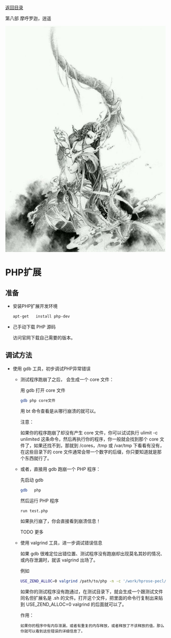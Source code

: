 [返回目录](/README.md)

第八部 摩呼罗迦，逍遥

![第八部 摩呼罗迦，逍遥](/ig/8.jpg)


PHP扩展
===========================

准备
----------

- 安装PHP扩展开发环境

  ```bash
  apt-get	install	php-dev
  ```

- 己手动下载	PHP	源码

  访问官网下载自己需要的版本。

调试方法
----------

- 使用 gdb 工具，初步调试PHP异常错误

  - 测试程序跑崩了之后， 会生成一个 core 文件：

    用 gdb 打开 core 文件

      ```bash
      gdb php core文件
      ```

    用 bt 命令查看是从哪行崩溃的就可以。

    注意：

      如果你的程序跑崩了却没有产生 core 文件，你可以试试执行 ulimit -c unlimited 这条命令，然后再执行你的程序，你一般就会找到那个 core 文件了，如果还找不到，那就到 /cores，/tmp 或 /var/tmp 下看看有没有，在这些目录下的 core 文件通常会带一个数字的后缀，你只要知道就是那个东西就行了。

  - 或者，直接用 gdb 跑崩一个 PHP 程序：

    先启动 gdb

      ```bash
      gdb	php
      ```

    然后运行 PHP 程序

      ```bash
      run test.php
      ```

    如果执行崩了，你会直接看到崩溃信息！

    TODO 更多

  - 使用 valgrind 工具，进一步调试错误信息

    如果 gdb 很难定位出错位置、测试程序没有跑崩却出现莫名其妙的情况、或内存泄漏时，就该 valgrind 出场了。

    例如

    ```bash
    USE_ZEND_ALLOC=0 valgrind /path/to/php -n -c '/work/hprose-pecl/tmp-php.ini'
    ```

    如果你的测试程序没有跑通过，在测试目录下，就会生成一个跟测试文件同名但扩展名是 .sh 的文件。打开这个文件，把里面的命令行复制出来贴到 USE_ZEND_ALLOC=0 valgrind 的后面就可以了。

    作用：

      ```
      如果你的程序中有内存泄漏，或者有重复的内存释放，或者释放了不该释放的值，那么你就可以看到这些错误的详细信息了。
      ```
